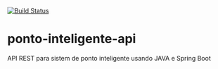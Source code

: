 [![Build Status](https://travis-ci.org/wedsonxse/ponto-inteligente-api.svg?branch=master)](https://travis-ci.org/wedsonxse/ponto-inteligente-api)
# ponto-inteligente-api
API REST para sistem de ponto inteligente usando JAVA e Spring Boot
